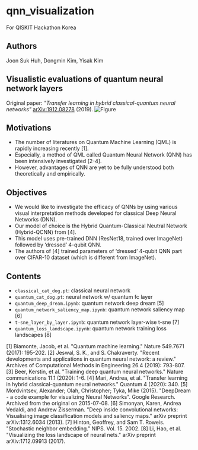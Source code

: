# qnn_visualization
For QISKIT Hackathon Korea

## Authors
Joon Suk Huh, Dongmin Kim, Yisak Kim

## Visualistic evaluations of quantum neural network layers
Original paper: *"Transfer learning in hybrid classical-quantum neural networks"* [arXiv:1912.08278](https://arxiv.org/abs/1912.08278) (2019).
![Figure](static/figure_c2q_notebook.png)

## Motivations
* The number of literatures on Quantum Machine Learning (QML) is rapidly increasing recently [1].
* Especially, a method of QML called Quantum Neural Network (QNN) has been intensively investigated [2-4].
* However, advantages of QNN are yet to be fully understood both theoretically and empirically.

## Objectives
* We would like to investigate the efficacy of QNNs by using various visual interpretation methods developed for classical Deep Neural Networks (DNN).
* Our model of choice is the Hybrid Quantum-Classical Neutral Network (Hybrid-QCNN) from [4].
* This model uses pre-trained DNN (ResNet18, trained over ImageNet) followed by ‘dressed’ 4-qubit QNN. 
* The authors of [4] trained parameters of ‘dressed’ 4-qubit QNN part over CIFAR-10 dataset (which is different from ImageNet).

## Contents
* `classical_cat_dog.pt`: classical neural network
* `quantum_cat_dog.pt`: neural network w/ quantum fc layer
* `quantum_deep_dream.ipynb`: quantum network deep dream [5]
* `quantum_network_saliency_map.ipynb`: quantum network saliency map [6]
* `t-sne_layer_by_layer.ipynb`: quantum network layer-wise t-sne [7]
* `quantum_loss_landscape.ipynb`: quantum network training loss landscapes [8]

<a id="1">[1]</a> 
Biamonte, Jacob, et al. "Quantum machine learning." Nature 549.7671 (2017): 195-202.
<a id="2">[2]</a> 
Jeswal, S. K., and S. Chakraverty. "Recent developments and applications in quantum neural network: a review." Archives of Computational Methods in Engineering 26.4 (2019): 793-807.
<a id="3">[3]</a> 
Beer, Kerstin, et al. "Training deep quantum neural networks." Nature communications 11.1 (2020): 1-6.
<a id="4">[4]</a> 
Mari, Andrea, et al. "Transfer learning in hybrid classical-quantum neural networks." Quantum 4 (2020): 340.
<a id="5">[5]</a> 
Mordvintsev, Alexander; Olah, Christopher; Tyka, Mike (2015). "DeepDream - a code example for visualizing Neural Networks". Google Research. Archived from the original on 2015-07-08.
<a id="6">[6]</a> 
Simonyan, Karen, Andrea Vedaldi, and Andrew Zisserman. "Deep inside convolutional networks: Visualising image classification models and saliency maps." arXiv preprint arXiv:1312.6034 (2013).
<a id="7">[7]</a> 
Hinton, Geoffrey, and Sam T. Roweis. "Stochastic neighbor embedding." NIPS. Vol. 15. 2002.
<a id="8">[8]</a> 
Li, Hao, et al. "Visualizing the loss landscape of neural nets." arXiv preprint arXiv:1712.09913 (2017).
